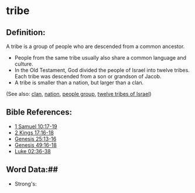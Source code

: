 # tribe #

## Definition: ##

A tribe is a group of people who are descended from a common ancestor. 

* People from the same tribe usually also share a common language and culture.
* In the Old Testament, God divided the people of Israel into twelve tribes. Each tribe was descended from a son or grandson of Jacob.
* A tribe is smaller than a nation, but larger than a clan.

(See also: [clan](../other/clan.md), [nation](../other/nation.md), [people group](../other/peoplegroup.md), [twelve tribes of Israel](../other/12tribesofisrael.md))

## Bible References: ##

* [1 Samuel 10:17-19](rc://en/tn/help/1sa/10/17)
* [2 Kings 17:16-18](rc://en/tn/help/2ki/17/16)
* [Genesis 25:13-16](rc://en/tn/help/gen/25/13)
* [Genesis 49:16-18](rc://en/tn/help/gen/49/16)
* [Luke 02:36-38](rc://en/tn/help/luk/02/36)

## Word Data:##

* Strong's: 

